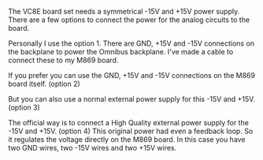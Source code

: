 The VC8E board set needs a symmetrical -15V and +15V power supply. There are a few options to connect the power for the analog circuits to the board.

Personally I use the option 1. There are GND, +15V and -15V connections on the backplane to power the Omnibus backplane. I've made a cable to connect these to my M869 board.

If you prefer you can use the GND, +15V and -15V connections on the M869 board itself. (option 2)

But you can also use a normal external power supply for this -15V and +15V. (option 3)

The official way is to connect a High Quality external power supply for the -15V and +15V. (option 4)
This original power had even a feedback loop. So it regulates the voltage directly on the M869 board.
In this case you have two GND wires, two -15V wires and two +15V wires.

